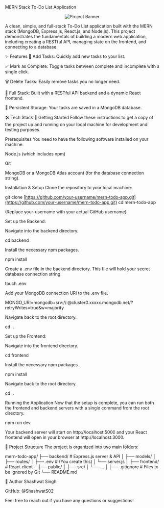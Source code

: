MERN Stack To-Do List Application
<p align="center">
  <img src="https://placehold.co/700x350/5c67f2/FFFFFF?text=MERN+To-Do+App&font=raleway" alt="Project Banner">
</p>

A clean, simple, and full-stack To-Do List application built with the MERN stack (MongoDB, Express.js, React.js, and Node.js). This project demonstrates the fundamentals of building a modern web application, including creating a RESTful API, managing state on the frontend, and connecting to a database.

✨ Features
📝 Add Tasks: Quickly add new tasks to your list.

✅ Mark as Complete: Toggle tasks between complete and incomplete with a single click.

🗑️ Delete Tasks: Easily remove tasks you no longer need.

🚀 Full Stack: Built with a RESTful API backend and a dynamic React frontend.

💾 Persistent Storage: Your tasks are saved in a MongoDB database.

🛠️ Tech Stack
🚀 Getting Started
Follow these instructions to get a copy of the project up and running on your local machine for development and testing purposes.

Prerequisites
You need to have the following software installed on your machine:

Node.js (which includes npm)

Git

MongoDB or a MongoDB Atlas account (for the database connection string).

Installation & Setup
Clone the repository to your local machine:

git clone [https://github.com/your-username/mern-todo-app.git](https://github.com/your-username/mern-todo-app.git)
cd mern-todo-app

(Replace your-username with your actual GitHub username)

Set up the Backend:

Navigate into the backend directory.

cd backend

Install the necessary npm packages.

npm install

Create a .env file in the backend directory. This file will hold your secret database connection string.

touch .env

Add your MongoDB connection URI to the .env file.

MONGO_URI=mongodb+srv://<username>:<password>@cluster0.xxxxx.mongodb.net/<dbname>?retryWrites=true&w=majority

Navigate back to the root directory.

cd ..

Set up the Frontend:

Navigate into the frontend directory.

cd frontend

Install the necessary npm packages.

npm install

Navigate back to the root directory.

cd ..

Running the Application
Now that the setup is complete, you can run both the frontend and backend servers with a single command from the root directory.

npm run dev

Your backend server will start on http://localhost:5000 and your React frontend will open in your browser at http://localhost:3000.

📂 Project Structure
The project is organized into two main folders:

mern-todo-app/
├── backend/                # Express.js server & API
│   ├── models/
│   ├── routes/
│   ├── .env                # (You create this)
│   └── server.js
│
├── frontend/               # React client
│   ├── public/
│   ├── src/
│   └── ...
│
├── .gitignore              # Files to be ignored by Git
└── README.md

👤 Author
Shashwat Singh

GitHub: @ShashwatS02

Feel free to reach out if you have any questions or suggestions!
